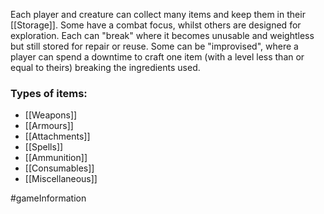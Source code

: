 Each player and creature can collect many items and keep them in their [[Storage]]. Some have a combat focus, whilst others are designed for exploration. Each can "break" where it becomes unusable and weightless but still stored for repair or reuse. Some can be "improvised", where a player can spend a downtime to craft one item (with a level less than or equal to theirs) breaking the ingredients used.

### Types of items:
- [[Weapons]]
- [[Armours]]
- [[Attachments]]
- [[Spells]]
- [[Ammunition]]
- [[Consumables]]
- [[Miscellaneous]]

#gameInformation 